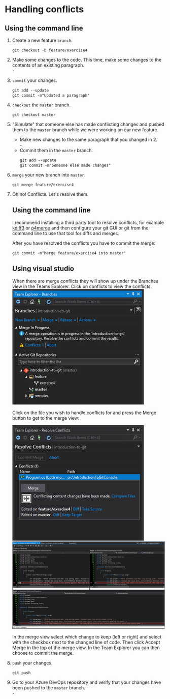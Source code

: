 # Handling conflicts

## Using the command line

1. Create a new feature `branch`.
    ```
    git checkout -b feature/exercise4
    ```

2. Make some changes to the code. This time, make some changes to the contents of an existing paragraph.  
    \-

3. `commit` your changes.
    ```
    git add --update
    git commit -m"Updated a paragraph"
    ```

4. `checkout` the `master` branch.
    ```
    git checkout master
    ```

5. "Simulate" that someone else has made conflicting changes and pushed them to the `master` branch while we were working on our new feature.
    - Make new changes to the same paragraph that you changed in 2.  
        \-
    - Commit them in the `master` branch.
        ```
        git add --update
        git commit -m"Someone else made changes"
        ```

6. `merge` your new branch into `master`.
    ```
    git merge feature/exercise4
    ```

7. Oh no! Conflicts. Let's resolve them.
    ## Using the command line
    I recommend installing a third party tool to resolve conflicts, for example [kdiff3](http://kdiff3.sourceforge.net/) or [p4merge](https://www.perforce.com/products/helix-core-apps/merge-diff-tool-p4merge) and then configure your git GUI or git from the command line to use that tool for diffs and merges.

    After you have resolved the conflicts you have to commit the merge:
    ```
    git commit -m"Merge feature/exercise4 into master"
    ```

    ## Using visual studio
    When there are merge conflicts they will show up under the Branches view in the Teams Explorer. Click on conflicts to view the conflicts.  
    <img src="../images/exercise4_1.png" />

    Click on the file you wish to handle conflicts for and press the Merge button to get to the merge view:  

    <img src="../images/exercise4_2.png" />
    <img src="../images/exercise4_3.png" />

    In the merge view select which change to keep (left or right) and select with the checkbox next to the changed line of code. Then click Accept Merge in the top of the merge view.
    In the Team Explorer you can then choose to commit the merge.

8. `push` your changes.
    ```
    git push
    ```

9. Go to your Azure DevOps repository and verify that your changes have been pushed to the `master` branch.  
    \-
